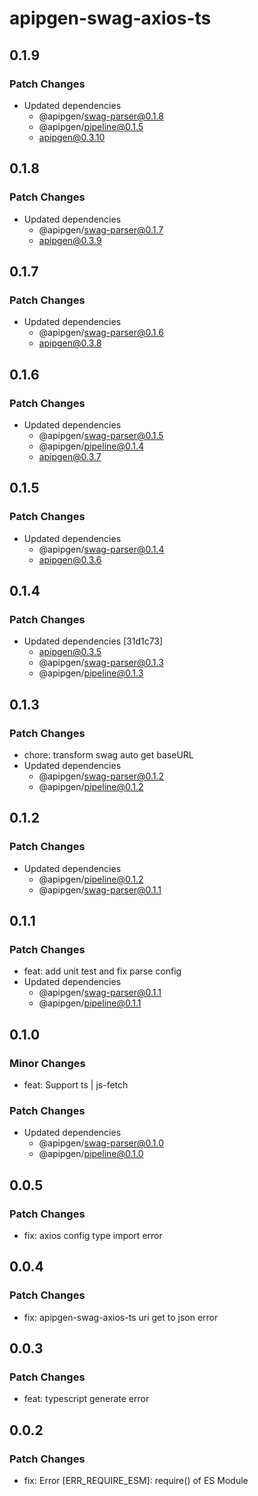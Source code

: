 # apipgen-swag-axios-ts

## 0.1.9

### Patch Changes

- Updated dependencies
  - @apipgen/swag-parser@0.1.8
  - @apipgen/pipeline@0.1.5
  - apipgen@0.3.10

## 0.1.8

### Patch Changes

- Updated dependencies
  - @apipgen/swag-parser@0.1.7
  - apipgen@0.3.9

## 0.1.7

### Patch Changes

- Updated dependencies
  - @apipgen/swag-parser@0.1.6
  - apipgen@0.3.8

## 0.1.6

### Patch Changes

- Updated dependencies
  - @apipgen/swag-parser@0.1.5
  - @apipgen/pipeline@0.1.4
  - apipgen@0.3.7

## 0.1.5

### Patch Changes

- Updated dependencies
  - @apipgen/swag-parser@0.1.4
  - apipgen@0.3.6

## 0.1.4

### Patch Changes

- Updated dependencies [31d1c73]
  - apipgen@0.3.5
  - @apipgen/swag-parser@0.1.3
  - @apipgen/pipeline@0.1.3

## 0.1.3

### Patch Changes

- chore: transform swag auto get baseURL
- Updated dependencies
  - @apipgen/swag-parser@0.1.2
  - @apipgen/pipeline@0.1.2

## 0.1.2

### Patch Changes

- Updated dependencies
  - @apipgen/pipeline@0.1.2
  - @apipgen/swag-parser@0.1.1

## 0.1.1

### Patch Changes

- feat: add unit test and fix parse config
- Updated dependencies
  - @apipgen/swag-parser@0.1.1
  - @apipgen/pipeline@0.1.1

## 0.1.0

### Minor Changes

- feat: Support ts | js-fetch

### Patch Changes

- Updated dependencies
  - @apipgen/swag-parser@0.1.0
  - @apipgen/pipeline@0.1.0

## 0.0.5

### Patch Changes

- fix: axios config type import error

## 0.0.4

### Patch Changes

- fix: apipgen-swag-axios-ts uri get to json error

## 0.0.3

### Patch Changes

- feat: typescript generate error

## 0.0.2

### Patch Changes

- fix: Error [ERR_REQUIRE_ESM]: require() of ES Module
